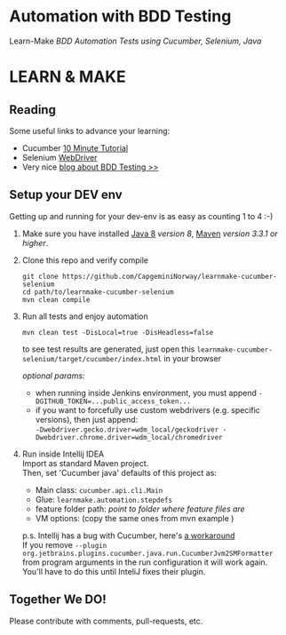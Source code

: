 Automation with BDD Testing  
===========================  

Learn-Make _BDD Automation Tests using Cucumber, Selenium, Java_         


# LEARN & MAKE  

## Reading   
Some useful links to advance your learning:   

- Cucumber [10 Minute Tutorial](https://docs.cucumber.io/guides/10-minute-tutorial/)   
- Selenium [WebDriver](https://www.seleniumhq.org/docs/03_webdriver.jsp)  
- Very nice [blog about BDD Testing >>](https://automationpanda.com/bdd/)  


## Setup your DEV env      

Getting up and running for your dev-env is as easy as counting 1 to 4 :-)     

1. Make sure you have installed [Java 8](http://www.oracle.com/technetwork/java/javase/downloads/index-jsp-138363.html) _version 8_, [Maven](https://maven.apache.org/index.html) _version 3.3.1 or higher_.      

2. Clone this repo and verify compile  

    ```
    git clone https://github.com/CapgeminiNorway/learnmake-cucumber-selenium  
    cd path/to/learnmake-cucumber-selenium  
    mvn clean compile  
    ```

3. Run all tests and enjoy automation

    ```
    mvn clean test -DisLocal=true -DisHeadless=false
    ```  
    to see test results are generated, just open this `learnmake-cucumber-selenium/target/cucumber/index.html` in your browser  
      
    _optional params:_    
    - when running inside Jenkins environment, you must append `-DGITHUB_TOKEN=...public_access_token...`  
    - if you want to forcefully use custom webdrivers (e.g. specific versions), then just append:     
    `-Dwebdriver.gecko.driver=wdm_local/geckodriver -Dwebdriver.chrome.driver=wdm_local/chromedriver`  

4. Run inside Intellij IDEA    
    Import as standard Maven project.    
    Then, set 'Cucumber java' defaults of this project as:    
    - Main class: `cucumber.api.cli.Main`       
    - Glue: `learnmake.automation.stepdefs`      
    - feature folder path: _point to folder where feature files are_  
    - VM options: (copy the same ones from mvn example )   
    
    p.s. Intellij has a bug with Cucumber, here's [a workaround](https://github.com/cucumber/cucumber-jvm/issues/1392)          
    If you remove `--plugin org.jetbrains.plugins.cucumber.java.run.CucumberJvm2SMFormatter` from program arguments in the run configuration it will work again. You'll have to do this until InteliJ fixes their plugin.  
 
## Together We DO!  
Please contribute with comments, pull-requests, etc.  
  
  
